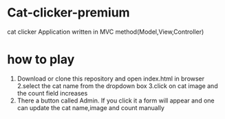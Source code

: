 # Cat-clicker-premium
cat clicker Application written in MVC method(Model,View,Controller)

# how to play
1. Download or clone this repository and open index.html in browser
2.select the cat name from the dropdown box
3.click on cat image and the count field increases
4. There a button called Admin. If you click it a form will appear and one can update the cat name,image and count manually
